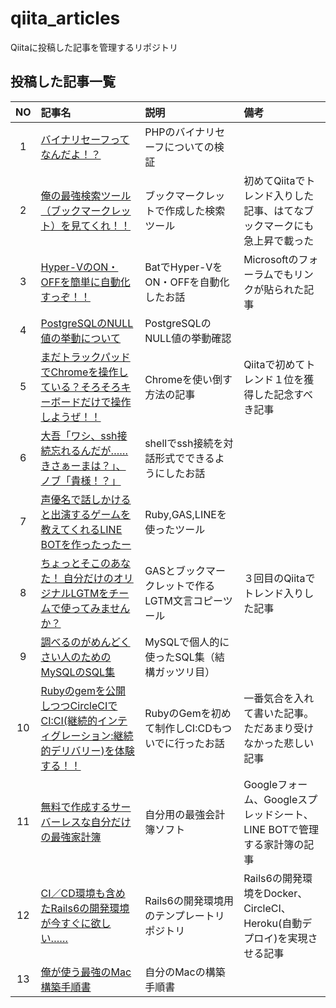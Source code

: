 # qiita_articles

Qiitaに投稿した記事を管理するリポジトリ

## 投稿した記事一覧

| NO | 記事名                                                                                                                                                      | 説明                                              | 備考                                                                     |
|:--:|:------------------------------------------------------------------------------------------------------------------------------------------------------------|:--------------------------------------------------|:-------------------------------------------------------------------------|
|  1 | [バイナリセーフってなんだよ！？](https://qiita.com/dodonki1223/items/e3d2c4a032b129e1f6ce)                                                                  | PHPのバイナリセーフについての検証                 |                                                                          |
|  2 | [俺の最強検索ツール（ブックマークレット）を見てくれ！！](https://qiita.com/dodonki1223/items/65994102c51ef9e755f5)                                          | ブックマークレットで作成した検索ツール            | 初めてQiitaでトレンド入りした記事、はてなブックマークにも急上昇で載った  |
|  3 | [Hyper-VのON・OFFを簡単に自動化すっぞ！！](https://qiita.com/dodonki1223/items/75bd5171e2f2193c9977)                                                        | BatでHyper-VをON・OFFを自動化したお話             | Microsoftのフォーラムでもリンクが貼られた記事                            |
|  4 | [PostgreSQLのNULL値の挙動について](https://qiita.com/dodonki1223/items/9d68ac130264d65e1e39)                                                                | PostgreSQLのNULL値の挙動確認                      |                                                                          |
|  5 | [まだトラックパッドでChromeを操作している？そろそろキーボードだけで操作しようぜ！！](https://qiita.com/dodonki1223/items/205a937c21030d1a511e)              | Chromeを使い倒す方法の記事                        | Qiitaで初めてトレンド１位を獲得した記念すべき記事                        |
|  6 | [大吾「ワシ、ssh接続忘れるんだが……きさぁーまは？」、ノブ「貴様！？」](https://qiita.com/dodonki1223/items/16c0907a94dbb605a0fb)                           | shellでssh接続を対話形式でできるようにしたお話    |                                                                          |
|  7 | [声優名で話しかけると出演するゲームを教えてくれるLINE BOTを作ったったー](https://qiita.com/dodonki1223/items/7dce0a72fb2b23462662)                          | Ruby,GAS,LINEを使ったツール                       |                                                                          |
|  8 | [ちょっとそこのあなた！ 自分だけのオリジナルLGTMをチームで使ってみませんか？](https://qiita.com/dodonki1223/items/946f0204ba37c7029ad7)                     | GASとブックマークレットで作るLGTM文言コピーツール | ３回目のQiitaでトレンド入りした記事                                      |
|  9 | [調べるのがめんどくさい人のためのMySQLのSQL集](https://qiita.com/dodonki1223/items/776a3520e45626773c60)                                                    | MySQLで個人的に使ったSQL集（結構ガッツリ目）      |                                                                          |
| 10 | [Rubyのgemを公開しつつCircleCIでCI:CI(継続的インティグレーション:継続的デリバリー)を体験する！！](https://qiita.com/dodonki1223/items/c94f5b185fd5fa815bb1) | RubyのGemを初めて制作しCI:CDもついでに行ったお話  | 一番気合を入れて書いた記事。ただあまり受けなかった悲しい記事             |
| 11 | [無料で作成するサーバーレスな自分だけの最強家計簿](https://qiita.com/dodonki1223/items/3691506fb3eaf22d68d0)                                                | 自分用の最強会計簿ソフト                          | Googleフォーム、Googleスプレッドシート、LINE BOTで管理する家計簿の記事   |
| 12 | [CI／CD環境も含めたRails6の開発環境が今すぐに欲しい……](https://qiita.com/dodonki1223/items/bf818da50c49080138ab)                                          | Rails6の開発環境用のテンプレートリポジトリ        | Rails6の開発環境をDocker、CircleCI、Heroku(自動デプロイ)を実現させる記事 |
| 13 | [俺が使う最強のMac構築手順書](https://qiita.com/dodonki1223/items/2bb296111e561c93035e)                                                                     | 自分のMacの構築手順書                             |                                                                          |
